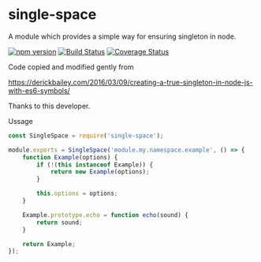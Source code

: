 # single-space
A module which provides a simple way for ensuring singleton in node.

[![npm version](https://badge.fury.io/js/single-space.svg)](https://www.npmjs.com/package/single-space)
[![Build Status](https://travis-ci.org/CodeMedic42/single-space.svg?branch=master)](https://travis-ci.org/CodeMedic42/single-space)
[![Coverage Status](https://coveralls.io/repos/github/CodeMedic42/single-space/badge.svg?branch=master)](https://coveralls.io/github/CodeMedic42/single-space?branch=master)


Code copied and modified gently from

https://derickbailey.com/2016/03/09/creating-a-true-singleton-in-node-js-with-es6-symbols/

Thanks to this developer.

Ussage
```js
const SingleSpace = require('single-space');

module.exports = SingleSpace('module.my.namespace.example', () => {
    function Example(options) {
        if (!(this instanceof Example)) {
            return new Example(options);
        }

        this.options = options;
    }

    Example.prototype.echo = function echo(sound) {
        return sound;
    }

    return Example;
});
```
